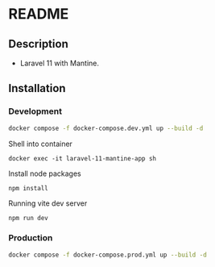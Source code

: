 # README

## Description

- Laravel 11 with Mantine.

## Installation

### Development 

```bash
docker compose -f docker-compose.dev.yml up --build -d
```

Shell into container

```
docker exec -it laravel-11-mantine-app sh
```

Install node packages

```
npm install
```

Running vite dev server

```
npm run dev
```


### Production

```bash
docker compose -f docker-compose.prod.yml up --build -d

```
